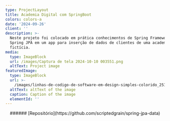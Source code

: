 ```yaml
---
type: ProjectLayout
title: Academia Digital com SpringBoot
colors: colors-a
date: '2024-09-26'
client: ''
description: >-
  Neste projeto foi colocado em prática conhecimentos de Spring Framework e
  Spring JPA em um app para inserção de dados de clientes de uma academia
  fictícia.
media:
  type: ImageBlock
  url: /images/Captura de tela 2024-10-10 003551.png
  altText: Project image
featuredImage:
  type: ImageBlock
  url: >-
    /images/linhas-de-codigo-de-software-em-design-simples-colorido_251819-2338.png
  altText: altText of the image
  caption: Caption of the image
  elementId: ''
---
```

<div style="text-align: center">###### [Repositório](https://github.com/scriptedgrain/spring-jpa-data)</div>

